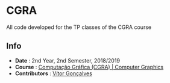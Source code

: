 # CGRA

All code developed for the TP classes of the CGRA course

## Info
* **Date** : 2nd Year, 2nd Semester, 2018/2019
* **Course** : [Computação Gráfica (CGRA) | Computer Graphics](https://sigarra.up.pt/feup/pt/ucurr_geral.ficha_uc_view?pv_ocorrencia_id=419996)
* **Contributors** : [Vítor Gonçalves](https://github.com/torrinheira)
